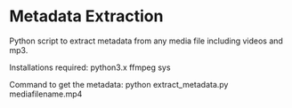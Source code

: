 # Metadata Extraction

Python script to extract metadata from any media file including videos and mp3.


Installations required:
python3.x
ffmpeg
sys

Command to get the metadata:
python extract_metadata.py mediafilename.mp4
